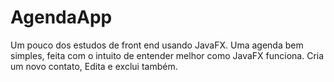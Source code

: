 # AgendaApp
Um pouco dos estudos de front end usando JavaFX.
Uma agenda bem simples, feita com o intuito de entender melhor como JavaFX funciona.
Cria um novo contato, Edita e exclui também.
